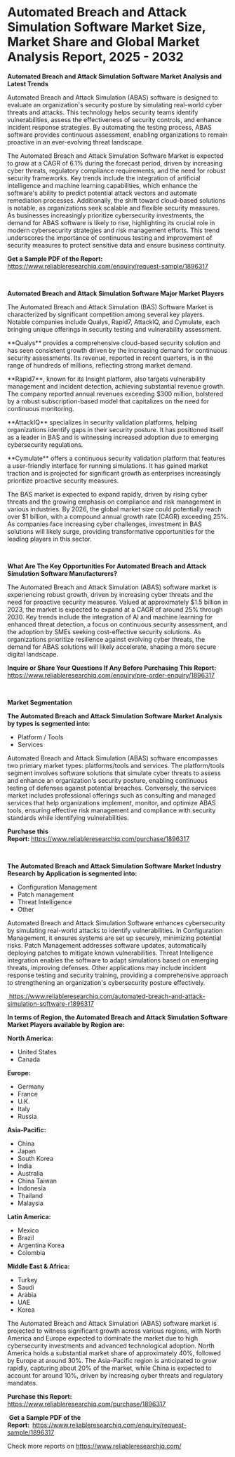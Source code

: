 <p><h1>Automated Breach and Attack Simulation Software Market Size, Market Share and Global Market Analysis Report, 2025 - 2032</h1></p><p><strong>Automated Breach and Attack Simulation Software Market Analysis and Latest Trends</strong></p>
<p><p>Automated Breach and Attack Simulation (ABAS) software is designed to evaluate an organization's security posture by simulating real-world cyber threats and attacks. This technology helps security teams identify vulnerabilities, assess the effectiveness of security controls, and enhance incident response strategies. By automating the testing process, ABAS software provides continuous assessment, enabling organizations to remain proactive in an ever-evolving threat landscape. </p><p>The Automated Breach and Attack Simulation Software Market is expected to grow at a CAGR of 6.1% during the forecast period, driven by increasing cyber threats, regulatory compliance requirements, and the need for robust security frameworks. Key trends include the integration of artificial intelligence and machine learning capabilities, which enhance the software's ability to predict potential attack vectors and automate remediation processes. Additionally, the shift toward cloud-based solutions is notable, as organizations seek scalable and flexible security measures. As businesses increasingly prioritize cybersecurity investments, the demand for ABAS software is likely to rise, highlighting its crucial role in modern cybersecurity strategies and risk management efforts. This trend underscores the importance of continuous testing and improvement of security measures to protect sensitive data and ensure business continuity.</p></p>
<p><strong>Get a Sample PDF of the Report:&nbsp;</strong> <a href="https://www.reliableresearchiq.com/enquiry/request-sample/1896317?utm_campaign=3071&utm_medium=2&utm_source=Github&utm_content=ia&utm_term=28032025&utm_id=automated-breach-and-attack-simulation-software">https://www.reliableresearchiq.com/enquiry/request-sample/1896317</a></p>
<p>&nbsp;</p>
<p><strong>Automated Breach and Attack Simulation Software Major Market Players</strong></p>
<p><p>The Automated Breach and Attack Simulation (BAS) Software Market is characterized by significant competition among several key players. Notable companies include Qualys, Rapid7, AttackIQ, and Cymulate, each bringing unique offerings in security testing and vulnerability assessment. </p><p>**Qualys** provides a comprehensive cloud-based security solution and has seen consistent growth driven by the increasing demand for continuous security assessments. Its revenue, reported in recent quarters, is in the range of hundreds of millions, reflecting strong market demand.</p><p>**Rapid7**, known for its Insight platform, also targets vulnerability management and incident detection, achieving substantial revenue growth. The company reported annual revenues exceeding $300 million, bolstered by a robust subscription-based model that capitalizes on the need for continuous monitoring.</p><p>**AttackIQ** specializes in security validation platforms, helping organizations identify gaps in their security posture. It has positioned itself as a leader in BAS and is witnessing increased adoption due to emerging cybersecurity regulations.</p><p>**Cymulate** offers a continuous security validation platform that features a user-friendly interface for running simulations. It has gained market traction and is projected for significant growth as enterprises increasingly prioritize proactive security measures.</p><p>The BAS market is expected to expand rapidly, driven by rising cyber threats and the growing emphasis on compliance and risk management in various industries. By 2026, the global market size could potentially reach over $1 billion, with a compound annual growth rate (CAGR) exceeding 25%. As companies face increasing cyber challenges, investment in BAS solutions will likely surge, providing transformative opportunities for the leading players in this sector.</p></p>
<p>&nbsp;</p>
<p><strong>What Are The Key Opportunities For Automated Breach and Attack Simulation Software Manufacturers?</strong></p>
<p><p>The Automated Breach and Attack Simulation (ABAS) software market is experiencing robust growth, driven by increasing cyber threats and the need for proactive security measures. Valued at approximately $1.5 billion in 2023, the market is expected to expand at a CAGR of around 25% through 2030. Key trends include the integration of AI and machine learning for enhanced threat detection, a focus on continuous security assessment, and the adoption by SMEs seeking cost-effective security solutions. As organizations prioritize resilience against evolving cyber threats, the demand for ABAS solutions will likely accelerate, shaping a more secure digital landscape.</p></p>
<p><strong>Inquire or Share Your Questions If Any Before Purchasing This Report:</strong> <a href="https://www.reliableresearchiq.com/enquiry/pre-order-enquiry/1896317?utm_campaign=3071&utm_medium=2&utm_source=Github&utm_content=ia&utm_term=28032025&utm_id=automated-breach-and-attack-simulation-software">https://www.reliableresearchiq.com/enquiry/pre-order-enquiry/1896317</a></p>
<p>&nbsp;</p>
<p><strong>Market Segmentation</strong></p>
<p><strong>The Automated Breach and Attack Simulation Software Market Analysis by types is segmented into:</strong></p>
<p><ul><li>Platform / Tools</li><li>Services</li></ul></p>
<p><p>Automated Breach and Attack Simulation (ABAS) software encompasses two primary market types: platforms/tools and services. The platform/tools segment involves software solutions that simulate cyber threats to assess and enhance an organization's security posture, enabling continuous testing of defenses against potential breaches. Conversely, the services market includes professional offerings such as consulting and managed services that help organizations implement, monitor, and optimize ABAS tools, ensuring effective risk management and compliance with security standards while identifying vulnerabilities.</p></p>
<p><strong>Purchase this Report:&nbsp;</strong><a href="https://www.reliableresearchiq.com/purchase/1896317?utm_campaign=3071&utm_medium=2&utm_source=Github&utm_content=ia&utm_term=28032025&utm_id=automated-breach-and-attack-simulation-software">https://www.reliableresearchiq.com/purchase/1896317</a></p>
<p>&nbsp;</p>
<p><strong>The Automated Breach and Attack Simulation Software Market Industry Research by Application is segmented into:</strong></p>
<p><ul><li>Configuration Management</li><li>Patch management</li><li>Threat Intelligence</li><li>Other</li></ul></p>
<p><p>Automated Breach and Attack Simulation Software enhances cybersecurity by simulating real-world attacks to identify vulnerabilities. In Configuration Management, it ensures systems are set up securely, minimizing potential risks. Patch Management addresses software updates, automatically deploying patches to mitigate known vulnerabilities. Threat Intelligence integration enables the software to adapt simulations based on emerging threats, improving defenses. Other applications may include incident response testing and security training, providing a comprehensive approach to strengthening an organization's cybersecurity posture effectively.</p></p>
<p><a href="https://www.reliableresearchiq.com/automated-breach-and-attack-simulation-software-r1896317?utm_campaign=3071&utm_medium=2&utm_source=Github&utm_content=ia&utm_term=28032025&utm_id=automated-breach-and-attack-simulation-software">&nbsp;https://www.reliableresearchiq.com/automated-breach-and-attack-simulation-software-r1896317</a></p>
<p><strong>In terms of Region, the Automated Breach and Attack Simulation Software Market Players available by Region are:</strong></p>
<p>
    <p> <strong> North America: </strong>
        <ul>
            <li>United States</li>
            <li>Canada</li>
        </ul>
        </p> 
    <p> <strong> Europe: </strong>
        <ul>
            <li>Germany</li>
            <li>France</li>
            <li>U.K.</li>
            <li>Italy</li>
            <li>Russia</li>
        </ul>
        </p> 
    <p> <strong> Asia-Pacific: </strong>
        <ul>
            <li>China</li>
            <li>Japan</li>
            <li>South Korea</li>
            <li>India</li>
            <li>Australia</li>
            <li>China Taiwan</li>
            <li>Indonesia</li>
            <li>Thailand</li>
            <li>Malaysia</li>
        </ul>
        </p> 
    <p> <strong> Latin America: </strong>
        <ul>
            <li>Mexico</li>
            <li>Brazil</li>
            <li>Argentina Korea</li>
            <li>Colombia</li>
        </ul>
        </p> 
    <p> <strong> Middle East & Africa: </strong>
        <ul>
            <li>Turkey</li>
            <li>Saudi</li>
            <li>Arabia</li>
            <li>UAE</li>
            <li>Korea</li>
        </ul>
    </p>
    </p>
<p><p>The Automated Breach and Attack Simulation (ABAS) software market is projected to witness significant growth across various regions, with North America and Europe expected to dominate the market due to high cybersecurity investments and advanced technological adoption. North America holds a substantial market share of approximately 40%, followed by Europe at around 30%. The Asia-Pacific region is anticipated to grow rapidly, capturing about 20% of the market, while China is expected to account for around 10%, driven by increasing cyber threats and regulatory mandates.</p></p>
<p><strong>Purchase this Report: </strong><a href="https://www.reliableresearchiq.com/purchase/1896317?utm_campaign=3071&utm_medium=2&utm_source=Github&utm_content=ia&utm_term=28032025&utm_id=automated-breach-and-attack-simulation-software">https://www.reliableresearchiq.com/purchase/1896317</a></p>
<p>&nbsp;<strong>Get a Sample PDF of the Report:&nbsp;&nbsp;</strong><a href="https://www.reliableresearchiq.com/enquiry/request-sample/1896317?utm_campaign=3071&utm_medium=2&utm_source=Github&utm_content=ia&utm_term=28032025&utm_id=automated-breach-and-attack-simulation-software">https://www.reliableresearchiq.com/enquiry/request-sample/1896317</a></p>
<p><strong></strong></p>
<p>Check more reports on <a href="https://www.reliableresearchiq.com/?utm_campaign=3071&utm_medium=2&utm_source=Github&utm_content=ia&utm_term=28032025&utm_id=automated-breach-and-attack-simulation-software">https://www.reliableresearchiq.com/</a></p>